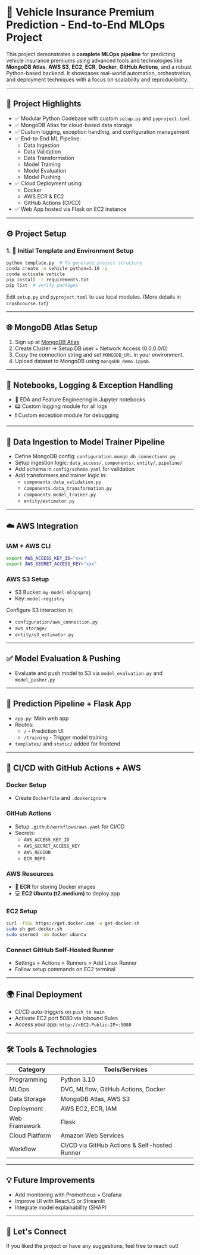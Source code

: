 # 🚗 Vehicle Insurance Premium Prediction - End-to-End MLOps Project

This project demonstrates a **complete MLOps pipeline** for predicting vehicle insurance premiums using advanced tools and technologies like **MongoDB Atlas**, **AWS S3**, **EC2**, **ECR**, **Docker**, **GitHub Actions**, and a robust Python-based backend. It showcases real-world automation, orchestration, and deployment techniques with a focus on scalability and reproducibility.

---

## 📌 Project Highlights

- ✅ Modular Python Codebase with custom `setup.py` and `pyproject.toml`
- ✅ MongoDB Atlas for cloud-based data storage
- ✅ Custom logging, exception handling, and configuration management
- ✅ End-to-End ML Pipeline:
  - Data Ingestion
  - Data Validation
  - Data Transformation
  - Model Training
  - Model Evaluation
  - Model Pushing
- ✅ Cloud Deployment using:
  - Docker
  - AWS ECR & EC2
  - GitHub Actions (CI/CD)
- ✅ Web App hosted via Flask on EC2 instance

---

## ⚙️ Project Setup

### 1. 📁 Initial Template and Environment Setup
```bash
python template.py  # To generate project structure
conda create -n vehicle python=3.10 -y
conda activate vehicle
pip install -r requirements.txt
pip list  # Verify packages
```
Edit `setup.py` and `pyproject.toml` to use local modules. (More details in `crashcourse.txt`)

---

## 🌐 MongoDB Atlas Setup
1. Sign up at [MongoDB Atlas](https://www.mongodb.com/atlas)
2. Create Cluster → Setup DB user + Network Access (0.0.0.0/0)
3. Copy the connection string and set `MONGODB_URL` in your environment.
4. Upload dataset to MongoDB using `mongoDB_demo.ipynb`.

---

## 📁 Notebooks, Logging & Exception Handling

- 🧠 EDA and Feature Engineering in Jupyter notebooks
- 📟 Custom logging module for all logs
- ❗ Custom exception module for debugging

---

## 🔄 Data Ingestion to Model Trainer Pipeline

- Define MongoDB config: `configuration.mongo_db_connections.py`
- Setup ingestion logic: `data_access/`, `components/`, `entity/`, `pipeline/`
- Add schema in `config/schema.yaml` for validation
- Add transformers and trainer logic in:
  - `components.data_validation.py`
  - `components.data_transformation.py`
  - `components.model_trainer.py`
  - `entity/estimator.py`

---

## ☁️ AWS Integration

### IAM + AWS CLI
```bash
export AWS_ACCESS_KEY_ID="xxx"
export AWS_SECRET_ACCESS_KEY="xxx"
```

### AWS S3 Setup
- S3 Bucket: `my-model-mlopsproj`
- Key: `model-registry`

Configure S3 interaction in:
- `configuration/aws_connection.py`
- `aws_storage/`
- `entity/s3_estimator.py`

---

## ✅ Model Evaluation & Pushing

- Evaluate and push model to S3 via `model_evaluation.py` and `model_pusher.py`

---

## 🧪 Prediction Pipeline + Flask App

- `app.py`: Main web app
- Routes:
  - `/` - Prediction UI
  - `/training` - Trigger model training
- `templates/` and `static/` added for frontend

---

## 🚀 CI/CD with GitHub Actions + AWS

### Docker Setup
- Create `Dockerfile` and `.dockerignore`

### GitHub Actions
- Setup `.github/workflows/aws.yaml` for CI/CD
- Secrets:
  - `AWS_ACCESS_KEY_ID`
  - `AWS_SECRET_ACCESS_KEY`
  - `AWS_REGION`
  - `ECR_REPO`

### AWS Resources
- 🐳 **ECR** for storing Docker images
- 💻 **EC2 Ubuntu (t2.medium)** to deploy app

### EC2 Setup
```bash
curl -fsSL https://get.docker.com -o get-docker.sh
sudo sh get-docker.sh
sudo usermod -aG docker ubuntu
```

### Connect GitHub Self-Hosted Runner
- Settings > Actions > Runners > Add Linux Runner
- Follow setup commands on EC2 terminal

---

## 🌍 Final Deployment

- CI/CD auto-triggers on `push to main`
- Activate EC2 port 5080 via Inbound Rules
- Access your app: `http://<EC2-Public-IP>:5080`

---

## 🛠 Tools & Technologies

| Category       | Tools/Services                                    |
|----------------|---------------------------------------------------|
| Programming    | Python 3.10                                       |
| MLOps          | DVC, MLflow, GitHub Actions, Docker               |
| Data Storage   | MongoDB Atlas, AWS S3                             |
| Deployment     | AWS EC2, ECR, IAM                                 |
| Web Framework  | Flask                                             |
| Cloud Platform | Amazon Web Services                               |
| Workflow       | CI/CD via GitHub Actions & Self-hosted Runner     |

---

## 💡 Future Improvements

- Add monitoring with Prometheus + Grafana
- Improve UI with ReactJS or Streamlit
- Integrate model explainability (SHAP)

---

## 🙌 Let's Connect

If you liked the project or have any suggestions, feel free to reach out!

